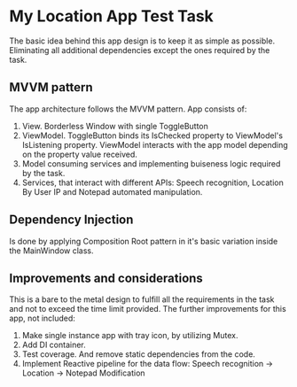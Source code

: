 # My Location App Test Task

The basic idea behind this app design is to keep it as simple as possible. 
Eliminating all additional dependencies except the ones required by the task.

## MVVM pattern
The app architecture follows the MVVM pattern. 
App consists of:
<ol>
<li>View. Borderless Window with single ToggleButton</li>
<li>ViewModel. ToggleButton binds its IsChecked property to ViewModel's IsListening property. 
ViewModel interacts with the app model depending on the property value received.</li>
<li>Model consuming services and implementing buiseness logic required by the task.</li>
<li>Services, that interact with different APIs: Speech recognition, Location By User IP and Notepad automated manipulation.</li>
</ol>

## Dependency Injection
Is done by applying Composition Root pattern in it's basic variation inside the MainWindow class.

## Improvements and considerations
This is a bare to the metal design to fulfill all the requirements in the task and not to exceed the time limit provided.
The further improvements for this app, not included:
<ol>
<li>Make single instance app with tray icon, by utilizing Mutex.</li>
<li>Add DI container.</li>
<li>Test coverage. And remove static dependencies from the code.</li>
<li>Implement Reactive pipeline for the data flow: Speech recognition -> Location -> Notepad Modification</li>
</ol>
